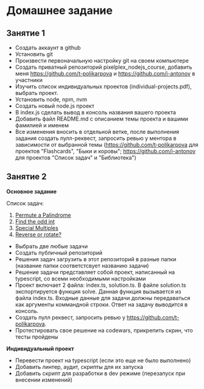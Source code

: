 # Домашнее задание

## Занятие 1

- Создать аккаунт в github
- Установить git
- Произвести первоначальную настройку git на своем компьютере
- Создать приватный репозиторий pixelplex_nodejs_course, добавить меня https://github.com/t-polikarpova и https://github.com/i-antonov в участники
- Изучить список индивидуальных проектов (individual-projects.pdf), выбрать проект.
- Установить node, npm, nvm 
- Создать новый node.js проект
- В index.js сделать вывод в консоль названия вашего проекта
- Добавить файл README.md с описанием темы проекта и вашими фамилией и именем
- Все изменения вносить в отдельной ветке, после выполнения задания создать пулл-реквест, запросить ревью у ментора в зависимости от выбранной темы (https://github.com/t-polikarpova для проектов "Flashcards", "Быки и коровы"; https://github.com/i-antonov для проектов "Список задач" и "Библиотека")

## Занятие 2
**Основное задание**

Список задач:
1. [Permute a Palindrome](https://www.codewars.com/kata/58ae6ae22c3aaafc58000079)
2. [Find the odd int](https://www.codewars.com/kata/54da5a58ea159efa38000836)
3. [Special Multiples](https://www.codewars.com/kata/55e785dfcb59864f200000d9)
4. [Reverse or rotate?](https://www.codewars.com/kata/56b5afb4ed1f6d5fb0000991)

- Выбрать две любые задачи
- Создать публичный репозиторий
- Решения задач загрузить в этот репозиторий в разные папки (название папки соответстсвует названию задачи)
- Решение задачи представляет собой проект, написанный на typescript, со всеми необходимыми настройками
- Проект включает 2 файла: index.ts, solution.ts. В файле solution.ts экспортируется функция solve. Данная функция вызывается из файла index.ts. Входные данные для задачи должны передаваться как аргументы коммандной строки. Ответ на задачу выводится в консоль.
- Создать пулл реквест, запросить ревью у https://github.com/t-polikarpova.
- Протестировать свое решение на codewars, прикрепить скрин, что тесты пройдены

**Индивидуальный проект**
- Перевести проект на typescript (если это еще не было выполнено)
- Добавить линтер, аудит, скрипты для их запуска
- Добавить скрипт для разработки в dev режиме (перезапуск при внесении изменений)
